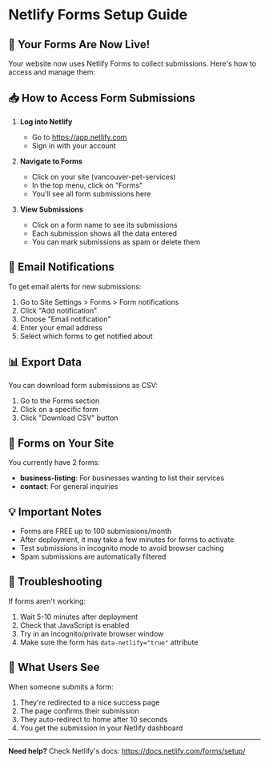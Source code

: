 # Netlify Forms Setup Guide

## 🎉 Your Forms Are Now Live!

Your website now uses Netlify Forms to collect submissions. Here's how to access and manage them:

## 📥 How to Access Form Submissions

1. **Log into Netlify**
   - Go to https://app.netlify.com
   - Sign in with your account

2. **Navigate to Forms**
   - Click on your site (vancouver-pet-services)
   - In the top menu, click on "Forms"
   - You'll see all form submissions here

3. **View Submissions**
   - Click on a form name to see its submissions
   - Each submission shows all the data entered
   - You can mark submissions as spam or delete them

## 📧 Email Notifications

To get email alerts for new submissions:

1. Go to Site Settings > Forms > Form notifications
2. Click "Add notification"
3. Choose "Email notification"
4. Enter your email address
5. Select which forms to get notified about

## 📊 Export Data

You can download form submissions as CSV:
1. Go to the Forms section
2. Click on a specific form
3. Click "Download CSV" button

## 🔧 Forms on Your Site

You currently have 2 forms:
- **business-listing**: For businesses wanting to list their services
- **contact**: For general inquiries

## 💡 Important Notes

- Forms are FREE up to 100 submissions/month
- After deployment, it may take a few minutes for forms to activate
- Test submissions in incognito mode to avoid browser caching
- Spam submissions are automatically filtered

## 🚨 Troubleshooting

If forms aren't working:
1. Wait 5-10 minutes after deployment
2. Check that JavaScript is enabled
3. Try in an incognito/private browser window
4. Make sure the form has `data-netlify="true"` attribute

## 📱 What Users See

When someone submits a form:
1. They're redirected to a nice success page
2. The page confirms their submission
3. They auto-redirect to home after 10 seconds
4. You get the submission in your Netlify dashboard

---

**Need help?** Check Netlify's docs: https://docs.netlify.com/forms/setup/